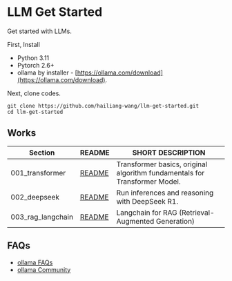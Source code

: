 # LLM Get Started
Get started with LLMs.

First, Install 

* Python 3.11
* Pytorch 2.6+
* ollama by installer - [https://ollama.com/download](https://ollama.com/download).

Next, clone codes.

```
git clone https://github.com/hailiang-wang/llm-get-started.git
cd llm-get-started
```

## Works

| Section | README | SHORT DESCRIPTION |
| --- | --- | --- |
| 001_transformer | [README](./001_transformer/README.md) | Transformer basics, original algorithm fundamentals for Transformer Model. | 
| 002_deepseek | [README](./002_deepseek/README.md)  | Run inferences and reasoning with DeepSeek R1. | 
| 003_rag_langchain | [README](./003_rag_langchain/README.md) | Langchain for RAG (Retrieval-Augmented Generation) | 


## FAQs

* [ollama FAQs](https://github.com/ollama/ollama/blob/main/docs/faq.md)
* [ollama Community](https://discord.com/channels/1128867683291627614/1211804431340019753)